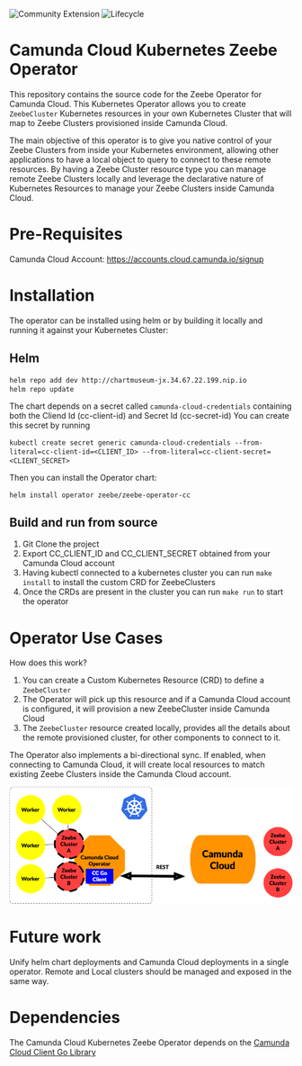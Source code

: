 ![Community Extension](https://img.shields.io/badge/Community%20Extension-An%20open%20source%20community%20maintained%20project-FF4700) 
![Lifecycle](https://img.shields.io/badge/Lifecycle-Incubating-blue)

# Camunda Cloud Kubernetes Zeebe Operator

This repository contains the source code for the Zeebe Operator for Camunda Cloud. 
This Kubernetes Operator allows you to create `ZeebeCluster` Kubernetes resources in your own Kubernetes Cluster that will map to Zeebe Clusters provisioned inside Camunda Cloud. 

The main objective of this operator is to give you native control of your Zeebe Clusters from inside your Kubernetes environment, allowing other applications to have a local object to query to connect to these remote resources. By having a Zeebe Cluster resource type you can manage remote Zeebe Clusters locally and leverage the declarative nature of Kubernetes Resources to manage your Zeebe Clusters inside Camunda Cloud. 

# Pre-Requisites
Camunda Cloud Account: https://accounts.cloud.camunda.io/signup


# Installation

The operator can be installed using helm or by building it locally and running it against your Kubernetes Cluster:

## Helm 

```
helm repo add dev http://chartmuseum-jx.34.67.22.199.nip.io 
helm repo update
```

The chart depends on a secret called `camunda-cloud-credentials` containing both the Cliend Id (cc-client-id) and Secret Id (cc-secret-id)
You can create this secret by running

```
kubectl create secret generic camunda-cloud-credentials --from-literal=cc-client-id=<CLIENT_ID> --from-literal=cc-client-secret=<CLIENT_SECRET>
```

Then you can install the Operator chart:

```
helm install operator zeebe/zeebe-operator-cc
```


## Build and run from source

1) Git Clone the project
2) Export CC_CLIENT_ID and CC_CLIENT_SECRET obtained from your Camunda Cloud account 
3) Having kubectl connected to a kubernetes cluster you can run `make install` to install the custom CRD for ZeebeClusters
4) Once the CRDs are present in the cluster you can run `make run` to start the operator


# Operator Use Cases

How does this work? 

1) You can create a Custom Kubernetes Resource (CRD) to define a `ZeebeCluster`
2) The Operator will pick up this resource and if a Camunda Cloud account is configured, it will provision a new ZeebeCluster inside Camunda Cloud
3) The `ZeebeCluster` resource created locally, provides all the details about the remote provisioned cluster, for other components to connect to it. 


The Operator also implements a bi-directional sync. If enabled, when connecting to Camunda Cloud, it will create local resources to match existing Zeebe Clusters inside the Camunda Cloud account.

![](imgs/camunda-cloud-zb-operator.png)


# Future work

Unify helm chart deployments and Camunda Cloud deployments in a single operator. Remote and Local clusters should be managed and exposed in the same way. 

# Dependencies

The Camunda Cloud Kubernetes Zeebe Operator depends on the [Camunda Cloud Client Go Library](https://github.com/camunda-community-hub/camunda-cloud-go-client/)


